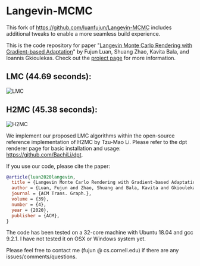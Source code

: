 # Langevin-MCMC

This fork of https://github.com/luanfujun/Langevin-MCMC includes additional tweaks to enable a more seamless build experience.

This is the code repository for paper "[Langevin Monte Carlo Rendering with Gradient-based Adaptation](https://research.cs.cornell.edu/langevin-mcmc/data/paper.pdf)" by Fujun Luan, Shuang Zhao, Kavita Bala, and Ioannis Gkioulekas. Check out the [project page](https://research.cs.cornell.edu/langevin-mcmc/) for more information. 
 
## LMC (44.69 seconds):
![LMC](scenes/torus/lmc_timeuse_44.689152s.png)
## H2MC (45.38 seconds):
![H2MC](scenes/torus/h2mc_timeuse_45.381592s.png)

We implement our proposed LMC algorithms within the open-source reference implementation of H2MC by Tzu-Mao Li. Please refer to the dpt renderer page for basic installation and usage: https://github.com/BachiLi/dpt.  

If you use our code, please cite the paper:
```bibtex
@article{luan2020langevin,
  title = {Langevin Monte Carlo Rendering with Gradient-based Adaptation},
  author = {Luan, Fujun and Zhao, Shuang and Bala, Kavita and Gkioulekas, Ioannis},
  journal = {ACM Trans. Graph.},
  volume = {39},
  number = {4},
  year = {2020},
  publisher = {ACM},
}
```

The code has been tested on a 32-core machine with Ubuntu 18.04 and gcc 9.2.1. I have not tested it on OSX or Windows system yet.

Please feel free to contact me (fujun @ cs.cornell.edu) if there are any issues/comments/questions.

